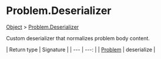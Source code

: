 
# Problem.Deserializer

[Object]() > [Problem.Deserializer](nullfr/faylixe/googlecodejam/client/webservice/Problem/Deserializer.md)


Custom deserializer that normalizes problem body content.

| Return type | Signature |
| --- | ---: |
| [Problem](nullfr/faylixe/googlecodejam/client/webservice/Problem.md) | deserialize |
